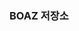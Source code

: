 ### BOAZ 저장소
<!-- # BOAZ 16기 Base
> 활동 기간: 2021년 1월 ~ 6월

### 데이터 엔지니어링
|날짜|주제|날짜|주제|
|---|---|---|---|
|1월 13일|데이터 파이프라인 맛보기|4월 7일|Spark 이론|
|1월 20일|가상화 기술(컨테이너, Docker)|4월 14일|Spark Dataframe|
|1월 27일|Linux 기초, shell script|4월 21일|(**중간고사**)|
|2월 3일|Docker 명령어 활용|4월 28일|(**중간고사**)|
|2월 8일|(**공동세션**) 크롤링|5월 6일|(**컨퍼런스톡**)|
|2월 17일|데이터베이스 이론(RDBMS)|5월 12일|Spark Streaming|
|2월 24일|데이터베이스 활용(SQL) (1)|5월 19일|Spark ML, Spark 운영|
|3월 3일|데이터베이스 활용(SQL) (2)|5월 26일|Kafka 이론, 디자인|
|3월 10일|NoSQL|6월 2일|Kafka Producer & Consumer|
|3월 17일|Hadoop 이론|6월 9일|데이터 파이프라인 구축(종합 실습)|
|3월 24일|(**공동세션**)|6월 16일|(**기말고사**)|
|3월 31일|Hadoop Ecosystem 활용|6월 23일|(**기말고사**)|

### 데이터 분석(NLP)
|날짜|주제|날짜|주제|
|----|---|----|---|
|1월 14일|EDA 기초, 간단한 gitHub 사용법|4월 8일|[Attention](https://arxiv.org/abs/1409.0473), [Transformer](https://arxiv.org/abs/1706.03762)|
|1월 21일|Regression, Overfitting, Regularization|4월 15일|[GPT](https://s3-us-west-2.amazonaws.com/openai-assets/research-covers/language-unsupervised/language_understanding_paper.pdf), [BERT](https://arxiv.org/abs/1810.04805)|
|1월 28일|Tree, Bagging, Ensemble|4월 22일|(**중간고사**)|
|2월 4일|SVM, Boosting|4월 29일|(**중간고사**)|
|2월 8일|(**공동세션**) 크롤링|5월 6일|(**컨퍼런스톡**)|
|2월 18일|DNN 및 딥러닝 기초|5월 13일|[XLNet](https://arxiv.org/pdf/1906.08237v2.pdf) or [XLM](https://arxiv.org/pdf/1901.07291.pdf)|
|2월 25일|딥러닝 실습|5월 20일|[MT-DNN](https://arxiv.org/pdf/1901.11504.pdf) or [R-Transformer](https://arxiv.org/abs/1907.05572)|
|3월 4일|CNN|5월 27일|(**미니 프로젝트**)|
|3월 11일|RNN, LSTM|6월 3일|(**미니 프로젝트**)|
|3월 18일|[Word2Vec](https://arxiv.org/abs/1301.3781), [FastText](https://arxiv.org/abs/1607.04606)|6월 10일|(**미니 프로젝트**)|
|3월 24일|(**공동세션**)|6월 16일|(**기말고사**)|
|4월 1일|[ELMo](https://arxiv.org/abs/1802.05365), [LSTM](https://www.bioinf.jku.at/publications/older/2604.pdf)|6월 23일|(**기말고사**)|

<br></br>
# BOAZ 16기 Adv
> 활동기간: 2021년 7월 ~ 현재

### 스터디
- CS231N
- CS 기초
- 추천시스템 논문 읽기
 -->
